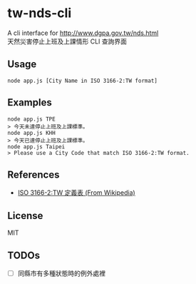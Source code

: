 # tw-nds-cli
A cli interface for http://www.dgpa.gov.tw/nds.html   
天然災害停止上班及上課情形 CLI 查詢界面

## Usage
```shell
node app.js [City Name in ISO 3166-2:TW format]
```

## Examples
```shell
node app.js TPE
> 今天未達停止上班及上課標準。
node app.js KHH
> 今天已達停止上班及上課標準。
node app.js Taipei
> Please use a City Code that match ISO 3166-2:TW format.
```

## References
* [ISO 3166-2:TW 定義表 (From Wikipedia)](https://wikipedia.org/wiki/ISO_3166-2:TW)

## License
MIT

## TODOs
- [ ] 同縣市有多種狀態時的例外處裡
